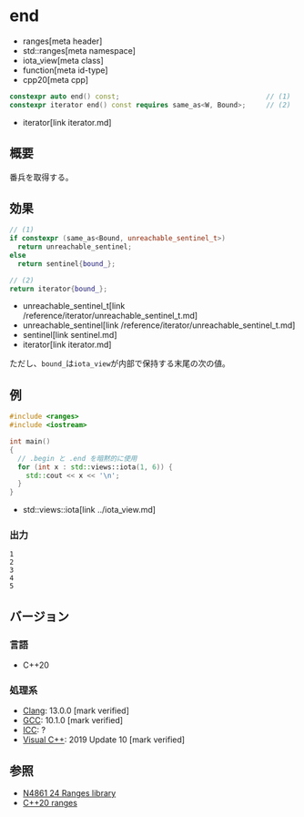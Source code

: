# end
* ranges[meta header]
* std::ranges[meta namespace]
* iota_view[meta class]
* function[meta id-type]
* cpp20[meta cpp]

```cpp
constexpr auto end() const;                                    // (1)
constexpr iterator end() const requires same_as<W, Bound>;     // (2)
```
* iterator[link iterator.md]

## 概要
番兵を取得する。

## 効果

```cpp
// (1)
if constexpr (same_as<Bound, unreachable_sentinel_t>)
  return unreachable_sentinel;
else
  return sentinel{bound_};

// (2)
return iterator{bound_};
```
* unreachable_sentinel_t[link /reference/iterator/unreachable_sentinel_t.md]
* unreachable_sentinel[link /reference/iterator/unreachable_sentinel_t.md]
* sentinel[link sentinel.md]
* iterator[link iterator.md]

ただし、`bound_`は`iota_view`が内部で保持する末尾の次の値。

## 例
```cpp example
#include <ranges>
#include <iostream>

int main()
{
  // .begin と .end を暗黙的に使用
  for (int x : std::views::iota(1, 6)) {
    std::cout << x << '\n';
  }
}
```
* std::views::iota[link ../iota_view.md]

### 出力
```
1
2
3
4
5
```

## バージョン
### 言語
- C++20

### 処理系
- [Clang](/implementation.md#clang): 13.0.0 [mark verified]
- [GCC](/implementation.md#gcc): 10.1.0 [mark verified]
- [ICC](/implementation.md#icc): ?
- [Visual C++](/implementation.md#visual_cpp): 2019 Update 10 [mark verified]

## 参照
- [N4861 24 Ranges library](https://timsong-cpp.github.io/cppwp/n4861/ranges)
- [C++20 ranges](https://techbookfest.org/product/5134506308665344)

